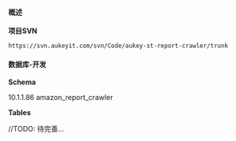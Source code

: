 #### 概述

**项目SVN**
```text
https://svn.aukeyit.com/svn/Code/aukey-st-report-crawler/trunk
```

#### 数据库-开发

**Schema**

10.1.1.86 amazon_report_crawler

**Tables**

//TODO: 待完善...
